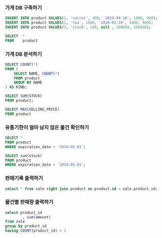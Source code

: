 ### 가게 DB 구축하기

```sql
INSERT INTO product VALUES(1, 'carrot', 100, '2019-04-10', 1000, 900);
INSERT INTO product VALUES(2, 'tea', 1000, '2020-02-10', 1000, 900);
INSERT INTO product VALUES(3, 'clock', 100, null , 200000, 180000);

SELECT  *
FROM    product
```

### 가게 DB 분석하기

```sql
SELECT COUNT(*) 
FROM (
    SELECT NAME, COUNT(*) 
    FROM product 
    GROUP BY NAME
) AS KIND;

SELECT SUM(STOCK)
FROM product;

SELECT MAX(SELLING_PRICE)
FROM product
```

### 유통기한이 얼마 남지 않은 물건 확인하기

```sql
SELECT *
FROM product
WHERE expiration_date < '2019-05-01';

SELECT sum(stock)
FROM product
WHERE expiration_date < '2019-05-01';
```

### 판매기록 출력하기

```sql
select * from sale right join product on product.id = sale.product_id;
```

### 물건별 판매량 출력하기

```sql
select product_id
        , sum(amount)
from sale
group by product_id
having COUNT(product_id) > 1
```